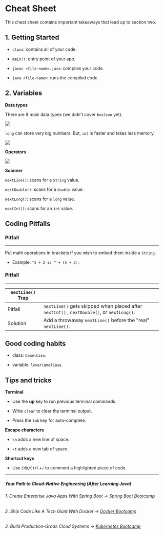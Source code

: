 # Cheat Sheet

This cheat sheet contains important takeaways that lead up to section two.

## **1\. Getting Started**

-   `class`: contains all of your code.

-   `main()`: entry point of your app.

-   `javac <file-name>.java`: compiles your code.

-   `java <file-name>`: runs the compiled code.

## **2\. Variables**

**Data types**

There are 6 main data types (we didn't cover `boolean` yet).

![](https://firebasestorage.googleapis.com/v0/b/learnthepart-75aed.appspot.com/o/images%2F3d09e5e0-aeb9-43f0-83c2-fc2ba5ed2240?alt=media&token=44e844e4-103f-4450-a9d5-fc4cc8a53115)

`long` can store very big numbers. But, `int` is faster and takes less memory.

![](https://firebasestorage.googleapis.com/v0/b/learnthepart-75aed.appspot.com/o/images%2F1b8ba9d5-fe44-43a0-9cab-8a22ead4b1c3?alt=media&token=56913d7b-7da1-44d5-b556-6f1608b50caa)

**Operators**

![](https://firebasestorage.googleapis.com/v0/b/learnthepart-75aed.appspot.com/o/images%2F458bd2ef-637d-41e2-939f-cdb337a639ba?alt=media&token=e69232c6-f840-4a58-83c6-96acd6436aab)

**Scanner**

`nextLine()`: scans for a `String` value.

`nextDouble()`: scans for a `double` value.

`nextLong()`: scans for a `long` value.

`nextInt()`: scans for an `int` value.

## Coding Pitfalls

### Pitfall
---
Put math operations in brackets if you wish to embed them inside a `String`.

-   Example: `"5 + 2 is " + (5 + 2);`

### Pitfall
----
|`nextLine()` Trap | |
| --- | --- |
| Pitfall  | `nextLine()` gets skipped when placed after `nextInt()` , `nextDouble()`, or `nextLong()`. 
| Solution  |Add a throwaway `nextLine()` before the "real" `nextLine()`.



## Good coding habits

-   class: `CamelCase`.

-   variable: `lowerCamelCase`.

## Tips and tricks

**Terminal**

-   Use the **up** key to run previous terminal commands.

-   Write `clear` to clear the terminal output.

-   Press the `tab` key for auto-complete.

**Escape characters**

-   `\n` adds a new line of space.

-   `\t` adds a new tab of space.

**Shortcut keys**

-   Use `CMD/Ctrl`+`/` to comment a highlighted piece of code.

------
##### Your Path to Cloud-Native Engineering (After Learning Java)
###### 1. Create Enterprise Java Apps With Spring Boot → [Spring Boot Bootcamp](https://www.udemy.com/course/the-complete-spring-boot-development-bootcamp/?couponCode=SPRING_BOOTCAMP)
###### 2. Ship Code Like A Tech Giant With Docker → [Docker Bootcamp](https://www.udemy.com/course/docker-bootcamp-conquer-docker-with-real-world-projects/?couponCode=DOCKER_BOOTCAMP)
###### 3. Build Production-Grade Cloud Systems → [Kubernetes Bootcamp](https://kubernetestraining.io/)